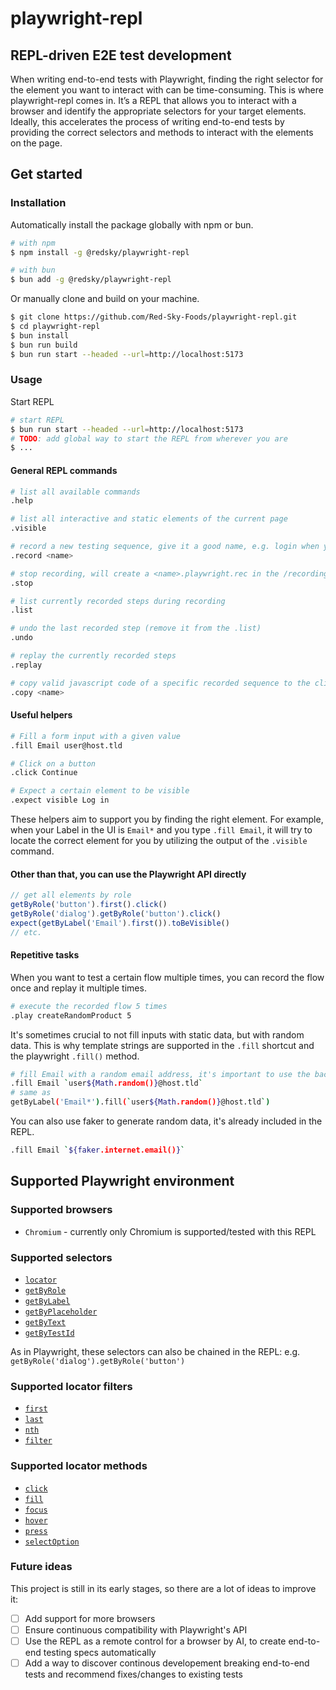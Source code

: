 # playwright-repl
## REPL-driven E2E test development

When writing end-to-end tests with Playwright, finding the right selector for the element you want to interact with can be time-consuming. This is where playwright-repl comes in. It’s a REPL that allows you to interact with a browser and identify the appropriate selectors for your target elements. Ideally, this accelerates the process of writing end-to-end tests by providing the correct selectors and methods to interact with the elements on the page.

## Get started
### Installation
Automatically install the package globally with npm or bun.
```bash
# with npm
$ npm install -g @redsky/playwright-repl

# with bun
$ bun add -g @redsky/playwright-repl
```
Or manually clone and build on your machine.
```bash
$ git clone https://github.com/Red-Sky-Foods/playwright-repl.git
$ cd playwright-repl
$ bun install
$ bun run build
$ bun run start --headed --url=http://localhost:5173
```

### Usage
Start REPL
```bash
# start REPL
$ bun run start --headed --url=http://localhost:5173
# TODO: add global way to start the REPL from wherever you are
$ ...
```
#### General REPL commands
```bash
# list all available commands
.help

# list all interactive and static elements of the current page
.visible

# record a new testing sequence, give it a good name, e.g. login when you want to test a login flow
.record <name>

# stop recording, will create a <name>.playwright.rec in the /recording folder
.stop

# list currently recorded steps during recording
.list

# undo the last recorded step (remove it from the .list)
.undo

# replay the currently recorded steps
.replay

# copy valid javascript code of a specific recorded sequence to the clipboard
.copy <name>
```

#### Useful helpers
```bash
# Fill a form input with a given value
.fill Email user@host.tld

# Click on a button
.click Continue

# Expect a certain element to be visible
.expect visible Log in
```
These helpers aim to support you by finding the right element. For example, when your Label in the UI is `Email*` and you type `.fill Email`, it will try to locate the correct element for you by utilizing the output of the `.visible` command.

#### Other than that, you can use the Playwright API directly
```js
// get all elements by role
getByRole('button').first().click()
getByRole('dialog').getByRole('button').click()
expect(getByLabel('Email').first()).toBeVisible()
// etc.
```

#### Repetitive tasks
When you want to test a certain flow multiple times, you can record the flow once and replay it multiple times.
```bash
# execute the recorded flow 5 times
.play createRandomProduct 5
```
It's sometimes crucial to not fill inputs with static data, but with random data. This is why template strings are supported in the `.fill` shortcut and the playwright `.fill()` method.
```bash
# fill Email with a random email address, it's important to use the backticks
.fill Email `user${Math.random()}@host.tld`
# same as
getByLabel('Email*').fill(`user${Math.random()}@host.tld`)
```
You can also use faker to generate random data, it's already included in the REPL.
```bash
.fill Email `${faker.internet.email()}`
```

## Supported Playwright environment
### Supported browsers
- `Chromium` - currently only Chromium is supported/tested with this REPL

### Supported selectors
- [`locator`](https://playwright.dev/docs/api/class-locator)
- [`getByRole`](https://playwright.dev/docs/api/class-playwright#playwrightgetbyrole)
- [`getByLabel`](https://playwright.dev/docs/api/class-playwright#playwrightgetbylabel)
- [`getByPlaceholder`](https://playwright.dev/docs/api/class-playwright#playwrightgetbyplaceholder)
- [`getByText`](https://playwright.dev/docs/api/class-playwright#playwrightgetbytext)
- [`getByTestId`](https://playwright.dev/docs/api/class-playwright#playwrightgetbytestid)

As in Playwright, these selectors can also be chained in the REPL: e.g. `getByRole('dialog').getByRole('button')`

### Supported locator filters
- [`first`](https://playwright.dev/docs/api/class-locator#locatorfirst)
- [`last`](https://playwright.dev/docs/api/class-locator#locatorlast)
- [`nth`](https://playwright.dev/docs/api/class-locator#locatornth)
- [`filter`](https://playwright.dev/docs/api/class-locator#locatorfilter)

### Supported locator methods
- [`click`](https://playwright.dev/docs/api/class-locator#locatorclick)
- [`fill`](https://playwright.dev/docs/api/class-locator#locatorfill)
- [`focus`](https://playwright.dev/docs/api/class-locator#locatorfocus)
- [`hover`](https://playwright.dev/docs/api/class-locator#locatorhover)
- [`press`](https://playwright.dev/docs/api/class-locator#locatorpress)
- [`selectOption`](https://playwright.dev/docs/api/class-locator#locatorselectoption)

### Future ideas
This project is still in its early stages, so there are a lot of ideas to improve it:
- [ ] Add support for more browsers
- [ ] Ensure continuous compatibility with Playwright's API
- [ ] Use the REPL as a remote control for a browser by AI, to create end-to-end testing specs automatically
- [ ] Add a way to discover continous developement breaking end-to-end tests and recommend fixes/changes to existing tests

